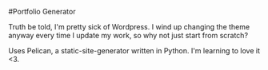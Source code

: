 #Portfolio Generator

Truth be told, I'm pretty sick of Wordpress. I wind up changing the theme anyway every time I update my work, so why not just start from scratch?

Uses Pelican, a static-site-generator written in Python. I'm learning to love it <3.
